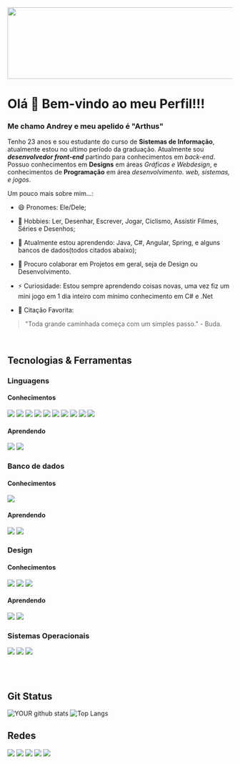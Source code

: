 <img src="https://c4.wallpaperflare.com/wallpaper/421/538/454/deltarune-bricks-pixel-art-hd-wallpaper-preview.jpg" width="5000" height="160">

# Olá 👋 Bem-vindo ao meu Perfil!!!
### Me chamo Andrey e meu apelido é "Arthus"

<!--Introdução-->

<p>Tenho 23 anos e sou estudante do curso de <b>Sistemas de Informação</b>, atualmente estou no ultimo período da graduação. Atualmente sou <b><i>desenvolvedor front-end</i></b> partindo para conhecimentos em <i>back-end</i>. Possuo conhecimentos em <b>Designs</b> em áreas <i>Gráficas e Webdesign</i>, e conhecimentos de <b>Programação</b> em área <i>desenvolvimento. web, sistemas, e jogos</i>.</p>
 
 Um pouco mais sobre mim...:
- 😄 Pronomes: Ele/Dele;
- 🔭 Hobbies: Ler, Desenhar, Escrever, Jogar, Ciclismo, Assistir Filmes, Séries e Desenhos;
- 🌱 Atualmente estou aprendendo: Java, C#, Angular, Spring, e alguns bancos de dados(todos citados abaixo);
- 👯 Procuro colaborar em Projetos em geral, seja de Design ou Desenvolvimento.
- ⚡ Curiosidade: Estou sempre aprendendo coisas novas, uma vez fiz um mini jogo em 1 dia inteiro com mínimo conhecimento em C# e .Net

- 📑 Citação Favorita: 

>  "Toda grande caminhada começa com um simples passo." - Buda.

<br/>

<!--Tecnologias-->

## Tecnologias & Ferramentas

### Linguagens

#### Conhecimentos

<img src = "https://img.shields.io/badge/html5-%23E34F26.svg?style=for-the-badge&logo=html5&logoColor=white"> <img src="https://img.shields.io/badge/CSS-%231572B6.svg?&style=for-the-badge&logo=css3&logoColor=white`"> <img src="https://img.shields.io/badge/bootstrap-%238511FA.svg?style=for-the-badge&logo=bootstrap&logoColor=white"> <img src="https://img.shields.io/badge/javascript-%23323330.svg?style=for-the-badge&logo=javascript&logoColor=%23F7DF1E">  <img src="https://img.shields.io/badge/java-%23ED8B00.svg?style=for-the-badge&logo=openjdk&logoColor=white">  <img src="https://img.shields.io/badge/c%23-5e5086?style=for-the-badge&logo=c-sharp&logoColor=white"> <img src="https://img.shields.io/badge/.NET-5C2D91?style=for-the-badge&logo=.net&logoColor=white"> <img src="https://img.shields.io/badge/Android%20Studio-3DDC84.svg?style=for-the-badge&logo=android-studio&logoColor=white"> <img src="https://img.shields.io/badge/python-3670A0?style=for-the-badge&logo=python&logoColor=yellow"> <img src="https://img.shields.io/badge/shell_script-%23121011.svg?style=for-the-badge&logo=gnu-bash&logoColor=white">



####  Aprendendo
<img src="https://img.shields.io/badge/angular-%23DD0031.svg?style=for-the-badge&logo=angular&logoColor=white"> <img src="https://img.shields.io/badge/spring-%236DB33F.svg?style=for-the-badge&logo=spring&logoColor=white">

### Banco de dados

#### Conhecimentos
<img src="https://img.shields.io/badge/mysql-%231877F2.svg?style=for-the-badge&logo=mysql&logoColor=white"> 

####  Aprendendo
<img src="https://img.shields.io/badge/MongoDB-%234ea94b.svg?style=for-the-badge&logo=mongodb&logoColor=white"> <img src="https://img.shields.io/badge/Microsoft%20SQL%20Server-CC2927?style=for-the-badge&logo=microsoft%20sql%20server&logoColor=white">

### Design


#### Conhecimentos
<img src="https://img.shields.io/badge/adobe%20photoshop-%2331A8FF.svg?style=for-the-badge&logo=adobe%20photoshop&logoColor=white"> <img src="https://img.shields.io/badge/adobe%20illustrator-%23FF9A00.svg?style=for-the-badge&logo=adobe%20illustrator&logoColor=white"> <img src="https://img.shields.io/badge/Adobe%20InDesign-49021F?style=for-the-badge&logo=adobeindesign&logoColor=white"> 

####  Aprendendo
<img src="https://img.shields.io/badge/Canva-%2300C4CC.svg?style=for-the-badge&logo=Canva&logoColor=white"> <img src="https://img.shields.io/badge/figma-%23F24E1E.svg?style=for-the-badge&logo=figma&logoColor=white">

### Sistemas Operacionais

<img src="https://img.shields.io/badge/Android-3DDC84?style=for-the-badge&logo=android&logoColor=white"> <img src="https://img.shields.io/badge/Ubuntu-E95420?style=for-the-badge&logo=ubuntu&logoColor=white"> <img src="https://img.shields.io/badge/Windows-0078D6?style=for-the-badge&logo=windows&logoColor=white">




<br/>
<br/>

<!--Status-->

## Git Status

![YOUR github stats](https://github-readme-stats.vercel.app/api?username=Arthus20) ![Top Langs](https://github-readme-stats.vercel.app/api/top-langs/?username=Arthus20&layout=compact)
<!--Contatos-->

## Redes 

[<img src="https://img.shields.io/badge/behance-%2312100E.svg?&style=for-the-badge&logo=behance&logoColor=white" />](https://www.behance.net/arthuscosmic)  [<img src="https://img.shields.io/badge/linkedin-%230077B5.svg?&style=for-the-badge&logo=linkedin&logoColor=white" />](https://www.linkedin.com/in/andrey-nasc/)  [<img src = "https://img.shields.io/badge/instagram-%23E4405F.svg?&style=for-the-badge&logo=instagram&logoColor=white">](https://www.instagram.com/andy.nasc/) [<img src = "https://img.shields.io/badge/instagram Idea&Code-%23E4405F.svg?&style=for-the-badge&logo=instagram&logoColor=white">](https://www.instagram.com/ideaecode/) [<img src="https://img.shields.io/badge/twitter-%231DA1F2.svg?&style=for-the-badge&logo=twitter&logoColor=white" />](https://twitter.com/Arth7s) 
